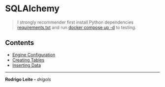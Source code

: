 # SQLAlchemy

> I strongly recommender first install Python dependencies [requirements.txt](requirements.txt) and run [docker compose up -d](docker-compose.yml) to testing.

## Contents

 - [Engine Configuration](modules/engine-configuration.md)
 - [Creating Tables](modules/creating-table.md)
 - [Inserting Data](modules/insert.md)

---

**Rodrigo Leite -** *drigols*

